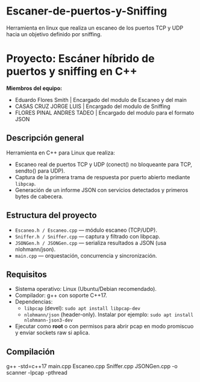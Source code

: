 # Escaner-de-puertos-y-Sniffing
Herramienta en linux que realiza un escaneo de los puertos TCP y UDP hacia un objetivo definido por sniffing.

# Proyecto: Escáner híbrido de puertos y sniffing en C++

**Miembros del equipo:** 
- Eduardo Flores Smith | Encargado del modulo de Escaneo y del main
- CASAS CRUZ JORGE LUIS | Encargado del modulo de Sniffing
- FLORES PINAL ANDRES TADEO | Encargado del modulo para el formato JSON

## Descripción general
Herramienta en C++ para Linux que realiza:
- Escaneo real de puertos TCP y UDP (conect() no bloqueante para TCP, sendto() para UDP).
- Captura de la primera trama de respuesta por puerto abierto mediante `libpcap`.
- Generación de un informe JSON con servicios detectados y primeros bytes de cabecera.

## Estructura del proyecto
- `Escaneo.h / Escaneo.cpp` — módulo escaneo (TCP/UDP). 
- `Sniffer.h / Sniffer.cpp` — captura y filtrado con libpcap.
- `JSONGen.h / JSONGen.cpp` — serializa resultados a JSON (usa nlohmann/json).
- `main.cpp` — orquestación, concurrencia y sincronización.

## Requisitos
- Sistema operativo: Linux (Ubuntu/Debian recomendado).
- Compilador: g++ con soporte C++17.
- Dependencias:
  - `libpcap` (devel): `sudo apt install libpcap-dev`
  - `nlohmann/json` (header-only). Instalar por ejemplo: `sudo apt install nlohmann-json3-dev`
- Ejecutar como **root** o con permisos para abrir pcap en modo promiscuo y enviar sockets raw si aplica.

## Compilación
g++ -std=c++17 main.cpp Escaneo.cpp Sniffer.cpp JSONGen.cpp -o scanner -lpcap -pthread

